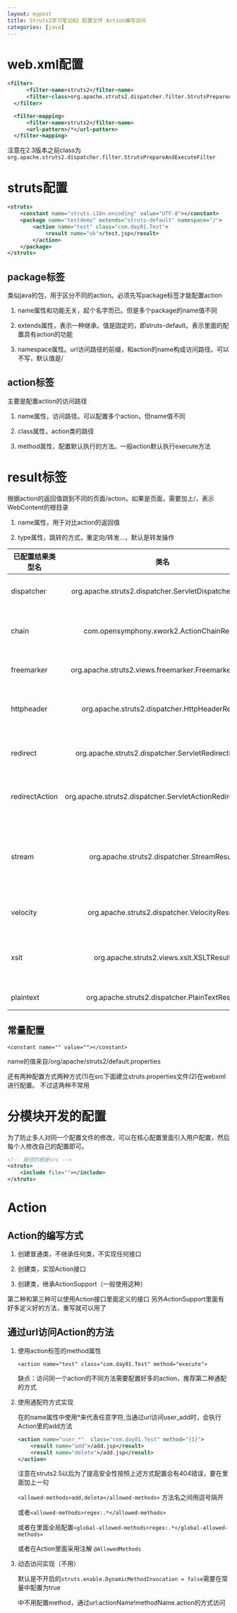```yaml
---
layout: mypost
title: Struts2学习笔记02 配置文件 Action编写访问
categories: [java]
---
```

# web.xml配置

```xml
<filter>
      <filter-name>struts2</filter-name>
      <filter-class>org.apache.struts2.dispatcher.filter.StrutsPrepareAndExecuteFilter</filter-class>
  </filter>

  <filter-mapping>
      <filter-name>struts2</filter-name>
      <url-pattern>/*</url-pattern>
  </filter-mapping>
```

注意在2.3版本之前class为`org.apache.struts2.dispatcher.filter.StrutsPrepareAndExecuteFilter`

# struts配置

```xml
<struts>
    <constant name="struts.i18n.encoding" value="UTF-8"></constant>
    <package name="testdemo" extends="struts-default" namespace="/">
        <action name="test" class="com.day01.Test">
        	<result name="ok">/test.jsp</result>
        </action>
    </package>
</struts>
```

## package标签

类似java的包，用于区分不同的action。必须先写package标签才能配置action

1. name属性和功能无关，起个名字而已。但是多个package的name值不同

2. extends属性，表示一种继承。值是固定的，即struts-default。表示里面的配置具有action的功能

3. namespace属性。url访问路径的前缀，和action的name构成访问路径。可以不写，默认值是/

## action标签

主要是配置action的访问路径

1. name属性，访问路径。可以配置多个action，但name值不同

2. class属性，action类的路径

3. method属性，配置默认执行的方法。一般action默认执行execute方法

# result标签

根据action的返回值跳到不同的页面/action。如果是页面，需要加上/，表示WebContent的根目录

1. name属性，用于对比action的返回值

2. type属性，跳转的方式，重定向/转发...，默认是转发操作

|已配置结果类型名|类名|描述|
| ------------- |:-------------:| -----:|
|dispatcher|org.apache.struts2.dispatcher.ServletDispatcherResult|默认结果类型，用来呈现JSP页面|
|chain|com.opensymphony.xwork2.ActionChainResult|将action和另外一个action链接起来|
|freemarker|org.apache.struts2.views.freemarker.FreemarkerResult|呈现Freemarker模板|
|httpheader|org.apache.struts2.dispatcher.HttpHeaderResult|返回一个已配置好的HTTP头信息响应|
|redirect|org.apache.struts2.dispatcher.ServletRedirectResult|将用户重定向到一个已配置好的URL|
|redirectAction|org.apache.struts2.dispatcher.ServletActionRedirectResult|将用户重定向到一个已定义好的action|
|stream|org.apache.struts2.dispatcher.StreamResult|将原始数据作为流传递回浏览器端，该结果类型对下载的内容和图片非常有用|
|velocity|org.apache.struts2.dispatcher.VelocityResult|呈现Velocity模板|
|xslt|org.apache.struts2.views.xslt.XSLTResult|呈现XML到浏览器，该XML可以通过XSL模板进行转换|
|plaintext |org.apache.struts2.dispatcher.PlainTextResult|返回普通文本|

## 常量配置

`<constant name="" value=""></constant>`

name的值来自/org/apache/struts2/default.properties

还有两种配置方式两种方式(1)在src下面建立struts.properties文件(2)在webxml进行配置。
不过这两种不常用

# 分模块开发的配置

为了防止多人对同一个配置文件的修改，可以在核心配置里面引入用户配置，然后每个人修改自己的配置即可。

```xml
<!-- 路径的根是src -->
<struts>
	<include file=""></include>	
</struts>
```

# Action

## Action的编写方式

1. 创建普通类，不继承任何类，不实现任何接口

2. 创建类，实现Action接口

3. 创建类，继承ActionSupport（一般使用这种）

第二种和第三种可以使用Action接口里面定义的接口
另外ActionSupport里面有好多定义好的方法，重写就可以用了

## 通过url访问Action的方法

1. 使用action标签的method属性

    `<action name="test" class="com.day01.Test" method="execute">`

    缺点：访问同一个action的不同方法需要配置好多的action，推荐第二种通配的方式

2. 使用通配符方式实现

    在<action>的name属性中使用*来代表任意字符,当通过url访问user_add时，会执行Action里的add方法

    ```xml
    <action name="user_*"  class="com.day01.Test" method="{1}">
        <result name="add">/add.jsp</result>
        <result name="delete">/add.jsp</result>                                    
    </action>                 
    ```
    注意在struts2.5以后为了提高安全性按照上述方式配置会有404错误，要在<action>里面加上一句
    
    `<allowed-methods>add,delete</allowed-methods>` 方法名之间用逗号隔开

    或者`<allowed-methods>regex:.*</allowed-methods>`

    或者在<package>里面全局配置`<global-allowed-methods>regex:.*</global-allowed-methods>`

    或者在Action里面采用注解 `@AllowedMethods`

3. 动态访问实现（不用）

    默认是不开启的`struts.enable.DynamicMethodInvocation = false`需要在常量中配置为true

    <action>中不用配置method，通过url:actionName!methodName.action的方式访问